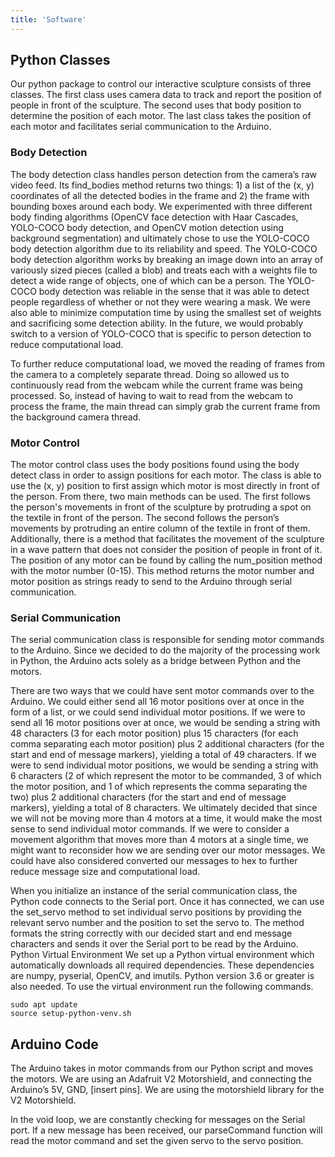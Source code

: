```yaml
---
title: 'Software'
---
```


## Python Classes
Our python package to control our interactive sculpture consists of three classes. The first class uses camera data to track and report the position of people in front of the sculpture. The second uses that body position to determine the position of each motor. The last class takes the position of each motor and facilitates serial communication to the Arduino.
### Body Detection
The body detection class handles person detection from the camera’s raw video feed. Its find_bodies method returns two things: 1) a list of the (x, y) coordinates of all the detected bodies in the frame and 2) the frame with bounding boxes around each body. We experimented with three different body finding algorithms (OpenCV face detection with Haar Cascades, YOLO-COCO body detection, and OpenCV motion detection using background segmentation) and ultimately chose to use the YOLO-COCO body detection algorithm due to its reliability and speed. The YOLO-COCO body detection algorithm works by breaking an image down into an array of variously sized pieces (called a blob) and treats each with a weights file to detect a wide range of objects, one of which can be a person. The YOLO-COCO body detection was reliable in the sense that it was able to detect people regardless of whether or not they were wearing a mask. We were also able to minimize computation time by using the smallest set of weights and sacrificing some detection ability. In the future, we would probably switch to a version of YOLO-COCO that is specific to person detection to reduce computational load.

To further reduce computational load, we moved the reading of frames from the camera to a completely separate thread. Doing so allowed us to continuously read from the webcam while the current frame was being processed. So, instead of having to wait to read from the webcam to process the frame, the main thread can simply grab the current frame from the background camera thread. 
### Motor Control
The motor control class uses the body positions found using the body detect class in order to assign positions for each motor. The class is able to use the (x, y) position to first assign which motor is most directly in front of the person. From there, two main methods can be used. The first follows the person's movements in front of the sculpture by protruding a spot on the textile in front of the person. The second follows the person’s movements by protruding an entire column of the textile in front of them. Additionally, there is a method that facilitates the movement of the sculpture in a wave pattern that does not consider the position of people in front of it. The position of any motor can be found by calling the num_position method with the motor number (0-15). This method returns the motor number and motor position as strings ready to send to the Arduino through serial communication. 

### Serial Communication
The serial communication class is responsible for sending motor commands to the Arduino. Since we decided to do the majority of the processing work in Python, the Arduino acts solely as a bridge between Python and the motors. 

There are two ways that we could have sent motor commands over to the Arduino. We could either send all 16 motor positions over at once in the form of a list, or we could send individual motor positions. If we were to send all 16 motor positions over at once, we would be sending a string with 48 characters (3 for each motor position) plus 15 characters (for each comma separating each motor position) plus 2 additional characters (for the start and end of message markers), yielding a total of 49 characters. If we were to send individual motor positions, we would be sending a string with 6 characters (2 of which represent the motor to be commanded, 3 of which the motor position, and 1 of which represents the comma separating the two) plus 2 additional characters (for the start and end of message markers), yielding a total of 8 characters. We ultimately decided that since we will not be moving more than 4 motors at a time, it would make the most sense to send individual motor commands. If we were to consider a movement algorithm that moves more than 4 motors at a single time, we might want to reconsider how we are sending over our motor messages. We could have also considered converted our messages to hex to further reduce message size and computational load.

When you initialize an instance of the serial communication class, the Python code connects to the Serial port. Once it has connected, we can use the set_servo method to set individual servo positions by providing the relevant servo number and the position to set the servo to. The method formats the string correctly with our decided start and end message characters and sends it over the Serial port to be read by the Arduino. 
Python Virtual Environment
We set up a Python virtual environment which automatically downloads all required dependencies. These dependencies are numpy, pyserial, OpenCV, and imutils. Python version 3.6 or greater is also needed. To use the virtual environment run the following commands.

```
sudo apt update
source setup-python-venv.sh
```

## Arduino Code
The Arduino takes in motor commands from our Python script and moves the motors. We are using an Adafruit V2 Motorshield, and connecting the Arduino’s 5V, GND, [insert pins]. We are using the motorshield library for the V2 Motorshield. 

In the void loop, we are constantly checking for messages on the Serial port. If a new message has been received, our parseCommand function will read the motor command and set the given servo to the servo position.
